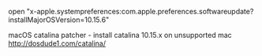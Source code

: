 open "x-apple.systempreferences:com.apple.preferences.softwareupdate?installMajorOSVersion=10.15.6"

macOS catalina patcher - install catalina 10.15.x on unsupported mac
http://dosdude1.com/catalina/
